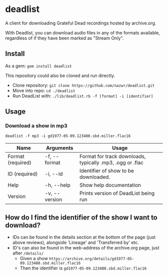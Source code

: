 # deadlist
A client for downloading Grateful Dead recordings hosted by archive.org.

With Deadlist, you can download audio files in any of the formats available, regardless of if they have been marked as "Stream Only".

## Install
As a gem:
`gem install deadlist`

This repository could also be cloned and run directly.
  * Clone repository: `git clone https://github.com/nazwr/deadlist.git`
  * Move into repo: `cd ./deadlist`
  * Run DeadList with: `./lib/deadlist.rb -f [format] -i [identifier]`

## Usage
### Download a show in mp3
`deadlist -f mp3 -i gd1977-05-09.123480.sbd.miller.flac16`

| Name              | Arguments     | Usage                                                      |
| ----------------- | ------------- | ---------------------------------------------------------- |
| Format (required) | -f, --format  | Format for track downloads, typically .mp3, .ogg or .flac  |
| ID (required)     | -i, --id      | Identifier of show to be downloaded.                       |
| Help              | -h, --help    | Show help documentation                                    |
| Version           | -v, --version | Prints version of DeadList being run                       |


## How do I find the identifier of the show I want to download?
* IDs can be found in the details section at the bottom of the page (just above reviews), alongside 'Lineage' and 'Transferred by' etc.
* ID's can also be found in the web-address of the archive.org page, just after `/details/`
  * Given a show `https://archive.org/details/gd1977-05-09.123480.sbd.miller.flac16`
  * Then the identifier is `gd1977-05-09.123480.sbd.miller.flac16` 
